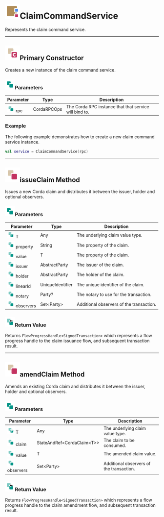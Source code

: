 # <img src="https://raw.githubusercontent.com/onix-labs/onix-labs.github.io/master/content/icons/code_docs/class.svg" width="48" />ClaimCommandService

Represents the claim command service.

---

## <img src="https://raw.githubusercontent.com/onix-labs/onix-labs.github.io/master/content/icons/code_docs/constructor.svg" width="48" />Primary Constructor

Creates a new instance of the claim command service.

### <img src="https://raw.githubusercontent.com/onix-labs/onix-labs.github.io/master/content/icons/code_docs/parameters.svg" width="32" />Parameters

| Parameter                                                    | Type        | Description                                            |
| ------------------------------------------------------------ | ----------- | ------------------------------------------------------ |
| <img src="https://raw.githubusercontent.com/onix-labs/onix-labs.github.io/master/content/icons/code_docs/parameter.svg" width="24" /> rpc | CordaRPCOps | The Corda RPC instance that that service will bind to. |

### Example

The following example demonstrates how to create a new claim command service instance.

```kotlin
val service = ClaimCommandService(rpc)
```

---

## <img src="https://raw.githubusercontent.com/onix-labs/onix-labs.github.io/master/content/icons/code_docs/method.svg" width="48" />issueClaim Method

Issues a new Corda claim and distributes it between the issuer, holder and optional observers.

### <img src="https://raw.githubusercontent.com/onix-labs/onix-labs.github.io/master/content/icons/code_docs/parameters.svg" width="32" />Parameters

| Parameter                                                    | Type             | Description                              |
| ------------------------------------------------------------ | ---------------- | ---------------------------------------- |
| <img src="https://raw.githubusercontent.com/onix-labs/onix-labs.github.io/master/content/icons/code_docs/typeparameter.svg" width="24" /> T | Any              | The underlying claim value type.         |
| <img src="https://raw.githubusercontent.com/onix-labs/onix-labs.github.io/master/content/icons/code_docs/parameter.svg" width="24" /> property | String           | The property of the claim.               |
| <img src="https://raw.githubusercontent.com/onix-labs/onix-labs.github.io/master/content/icons/code_docs/parameter.svg" width="24" /> value | T                | The property of the claim.               |
| <img src="https://raw.githubusercontent.com/onix-labs/onix-labs.github.io/master/content/icons/code_docs/parameter.svg" width="24" /> issuer | AbstractParty    | The issuer of the claim.                 |
| <img src="https://raw.githubusercontent.com/onix-labs/onix-labs.github.io/master/content/icons/code_docs/parameter.svg" width="24" /> holder | AbstractParty    | The holder of the claim.                 |
| <img src="https://raw.githubusercontent.com/onix-labs/onix-labs.github.io/master/content/icons/code_docs/parameter.svg" width="24" /> linearId | UniqueIdentifier | The unique identifier of the claim.      |
| <img src="https://raw.githubusercontent.com/onix-labs/onix-labs.github.io/master/content/icons/code_docs/parameter.svg" width="24" /> notary | Party?           | The notary to use for the transaction.   |
| <img src="https://raw.githubusercontent.com/onix-labs/onix-labs.github.io/master/content/icons/code_docs/parameter.svg" width="24" /> observers | Set&lt;Party&gt; | Additional observers of the transaction. |

### <img src="https://raw.githubusercontent.com/onix-labs/onix-labs.github.io/master/content/icons/code_docs/returnvalue.svg" width="32" />Return Value

Returns `FlowProgressHandle<SignedTransaction>` which represents a flow progress handle to the claim issuance flow, and subsequent transaction result.

---

## <img src="https://raw.githubusercontent.com/onix-labs/onix-labs.github.io/master/content/icons/code_docs/method.svg" width="48" />amendClaim Method

Amends an existing Corda claim and distributes it between the issuer, holder and optional observers.

### <img src="https://raw.githubusercontent.com/onix-labs/onix-labs.github.io/master/content/icons/code_docs/parameters.svg" width="32" />Parameters

| Parameter                                                    | Type                                   | Description                              |
| ------------------------------------------------------------ | -------------------------------------- | ---------------------------------------- |
| <img src="https://raw.githubusercontent.com/onix-labs/onix-labs.github.io/master/content/icons/code_docs/typeparameter.svg" width="24" /> T | Any                                    | The underlying claim value type.         |
| <img src="https://raw.githubusercontent.com/onix-labs/onix-labs.github.io/master/content/icons/code_docs/parameter.svg" width="24" /> claim | StateAndRef&lt;CordaClaim&lt;T&gt;&gt; | The claim to be consumed.                |
| <img src="https://raw.githubusercontent.com/onix-labs/onix-labs.github.io/master/content/icons/code_docs/parameter.svg" width="24" /> value | T                                      | The amended claim value.                 |
| <img src="https://raw.githubusercontent.com/onix-labs/onix-labs.github.io/master/content/icons/code_docs/parameter.svg" width="24" /> observers | Set&lt;Party&gt;                       | Additional observers of the transaction. |

### <img src="https://raw.githubusercontent.com/onix-labs/onix-labs.github.io/master/content/icons/code_docs/returnvalue.svg" width="32" />Return Value

Returns `FlowProgressHandle<SignedTransaction>` which represents a flow progress handle to the claim amendment flow, and subsequent transaction result.

